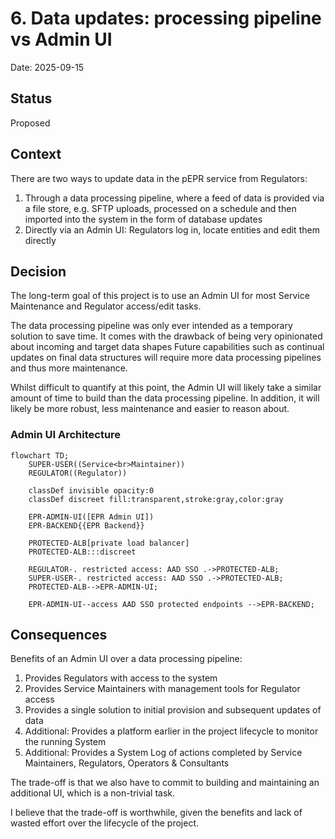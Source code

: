 # 6. Data updates: processing pipeline vs Admin UI

Date: 2025-09-15

## Status

Proposed

## Context

There are two ways to update data in the pEPR service from Regulators:

1. Through a data processing pipeline, where a feed of data is provided via a file store, e.g. SFTP uploads, processed on a schedule and then imported into the system in the form of database updates
2. Directly via an Admin UI: Regulators log in, locate entities and edit them directly

## Decision

The long-term goal of this project is to use an Admin UI for most Service Maintenance and Regulator access/edit tasks.

The data processing pipeline was only ever intended as a temporary solution to save time.
It comes with the drawback of being very opinionated about incoming and target data shapes
Future capabilities such as continual updates on final data structures will require more data processing pipelines and thus more maintenance.

Whilst difficult to quantify at this point, the Admin UI will likely take a similar amount of time to build than the data processing pipeline.
In addition, it will likely be more robust, less maintenance and easier to reason about.

### Admin UI Architecture

```mermaid
flowchart TD;
    SUPER-USER((Service<br>Maintainer))
    REGULATOR((Regulator))

    classDef invisible opacity:0
    classDef discreet fill:transparent,stroke:gray,color:gray

    EPR-ADMIN-UI([EPR Admin UI])
    EPR-BACKEND{{EPR Backend}}

    PROTECTED-ALB[private load balancer]
    PROTECTED-ALB:::discreet

    REGULATOR-. restricted access: AAD SSO .->PROTECTED-ALB;
    SUPER-USER-. restricted access: AAD SSO .->PROTECTED-ALB;
    PROTECTED-ALB-->EPR-ADMIN-UI;

    EPR-ADMIN-UI--access AAD SSO protected endpoints -->EPR-BACKEND;
```

## Consequences

Benefits of an Admin UI over a data processing pipeline:

1. Provides Regulators with access to the system
2. Provides Service Maintainers with management tools for Regulator access
3. Provides a single solution to initial provision and subsequent updates of data
4. Additional: Provides a platform earlier in the project lifecycle to monitor the running System
5. Additional: Provides a System Log of actions completed by Service Maintainers, Regulators, Operators & Consultants

The trade-off is that we also have to commit to building and maintaining an additional UI, which is a non-trivial task.

I believe that the trade-off is worthwhile, given the benefits and lack of wasted effort over the lifecycle of the project.

